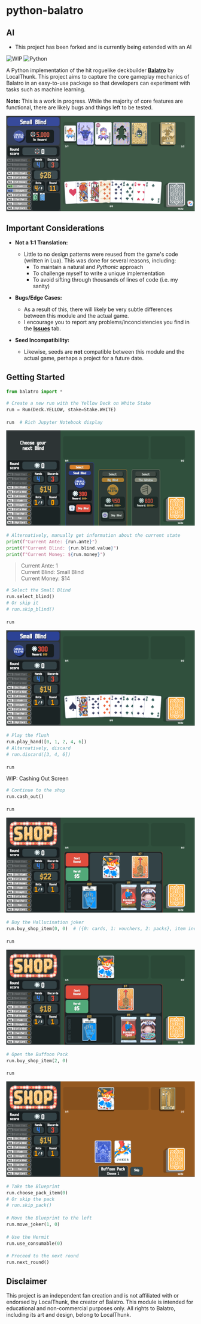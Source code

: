 # python-balatro

## AI
- This project has been forked and is currently being extended with an AI

![WIP](https://img.shields.io/badge/Status-Work%20in%20Progress-yellow)
![Python](https://img.shields.io/badge/python-3.13-blue)

A Python implementation of the hit roguelike deckbuilder [**Balatro**](https://www.playbalatro.com) by LocalThunk. This project aims to capture the core gameplay mechanics of Balatro in an easy-to-use package so that developers can experiment with tasks such as machine learning.

**Note:** This is a work in progress. While the majority of core features are functional, there are likely bugs and things left to be tested.

![main preview](resources/previews/main_preview.png)

## Important Considerations

-   **Not a 1:1 Translation:**

    -   Little to no design patterns were reused from the game's code (written in Lua). This was done for several reasons, including:
        -   To maintain a natural and _Pythonic_ approach
        -   To challenge myself to write a unique implementation
        -   To avoid sifting through thousands of lines of code (i.e. my sanity)

-   **Bugs/Edge Cases:**

    -   As a result of this, there will likely be very subtle differences between this module and the actual game.
    -   I encourage you to report any problems/inconcistencies you find in the [**Issues**](../../issues) tab.

-   **Seed Incompatibility:**

    -   Likewise, seeds are **not** compatible between this module and the actual game, perhaps a project for a future date.

## Getting Started

```python
from balatro import *
```

```python
# Create a new run with the Yellow Deck on White Stake
run = Run(Deck.YELLOW, stake=Stake.WHITE)

run  # Rich Jupyter Notebook display
```

![selecting blind preview](resources/previews/selecting_blind_preview.png)

```python
# Alternatively, manually get information about the current state
print(f"Current Ante: {run.ante}")
print(f"Current Blind: {run.blind.value}")
print(f"Current Money: ${run.money}")
```

> Current Ante: 1\
> Current Blind: Small Blind\
> Current Money: $14

```python
# Select the Small Blind
run.select_blind()
# Or skip it
# run.skip_blind()

run
```

![playing blind preview](resources/previews/playing_blind_preview.png)

```python
# Play the flush
run.play_hand([0, 1, 2, 4, 6])
# Alternatively, discard
# run.discard([3, 4, 6])

run
```

WIP: Cashing Out Screen

```python
# Continue to the shop
run.cash_out()

run
```

![shop preview](resources/previews/shop_preview.png)

```python
# Buy the Hallucination joker
run.buy_shop_item(0, 0)  # ({0: cards, 1: vouchers, 2: packs}, item index)

run
```

![shop preview 2](resources/previews/shop_preview2.png)

```python
# Open the Buffoon Pack
run.buy_shop_item(2, 0)

run
```

![opening pack preview](resources/previews/opening_pack_preview.png)

```python
# Take the Blueprint
run.choose_pack_item(0)
# Or skip the pack
# run.skip_pack()

# Move the Blueprint to the left
run.move_joker(1, 0)

# Use the Hermit
run.use_consumable(0)

# Proceed to the next round
run.next_round()
```

## Disclaimer

This project is an independent fan creation and is not affiliated with or endorsed by LocalThunk, the creator of Balatro. This module is intended for educational and non-commercial purposes only. All rights to Balatro, including its art and design, belong to LocalThunk.
